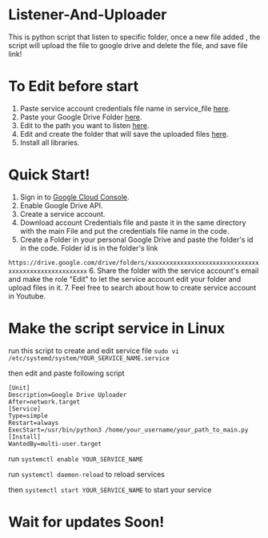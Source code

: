 # Listener-And-Uploader
This is python script that listen to specific folder, once a new file added , the script will upload the file to google drive and delete the file, and save file link!


# To Edit before start

1. Paste service account credentials file name in service_file [here](https://github.com/Khaldosh249/Listener-And-Uploader/blob/e835cb0b410a26786812eacf69e74c9451a677c3/service_file.py#L4).
2. Paste your Google Drive Folder [here](https://github.com/Khaldosh249/Listener-And-Uploader/blob/e835cb0b410a26786812eacf69e74c9451a677c3/Main.py#L8).
3. Edit to the path you want to listen [here](https://github.com/Khaldosh249/Listener-And-Uploader/blob/e835cb0b410a26786812eacf69e74c9451a677c3/Main.py#L9).
4. Edit and create the folder that will save the uploaded files [here](https://github.com/Khaldosh249/Listener-And-Uploader/blob/e835cb0b410a26786812eacf69e74c9451a677c3/Main.py#L15).
5. Install all libraries.


# Quick Start!

1. Sign in to [Google Cloud Console](https://console.cloud.google.com/).
2. Enable Google Drive API.
3. Create a service account.
4. Download account Credentials file and paste it in the same directory with the main File and put the credentials file name in the code.
5. Create a Folder in your personal Google Drive and paste the folder's id in the code.
Folder id is in the folder's link

`https://drive.google.com/drive/folders/xxxxxxxxxxxxxxxxxxxxxxxxxxxxxxxxxxxxxxxxxxxxxxxxxxxxx`
6. Share the folder with the service account's email and make the role "Edit" to let the service account edit your folder and upload files in it.
7. Feel free to search about how to create service account in Youtube.


# Make the script service in Linux

run this script to create and edit service file
`sudo vi /etc/systemd/system/YOUR_SERVICE_NAME.service`

then edit and paste following script
```
[Unit]
Description=Google Drive Uploader
After=network.target
[Service]
Type=simple
Restart=always
ExecStart=/usr/bin/python3 /home/your_username/your_path_to_main.py
[Install]
WantedBy=multi-user.target
```

run
`systemctl enable YOUR_SERVICE_NAME`

run 
`systemctl daemon-reload`
to reload services

then
`systemctl start YOUR_SERVICE_NAME`
to start your service



# Wait for updates Soon!